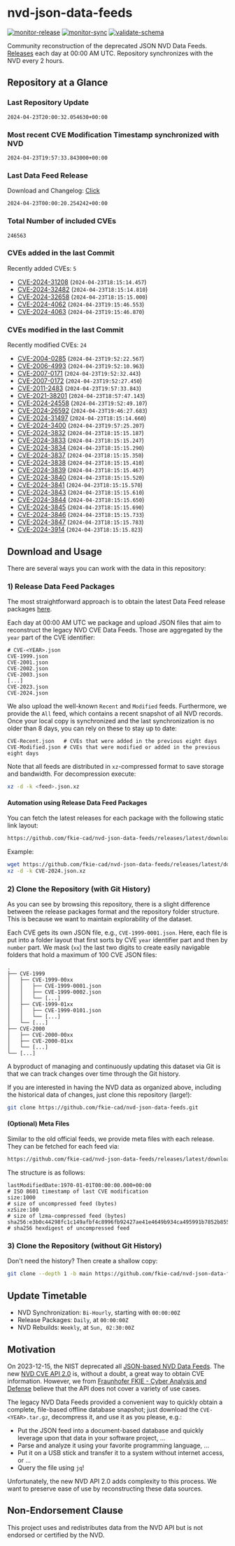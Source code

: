 # nvd-json-data-feeds

[![monitor-release](https://github.com/fkie-cad/nvd-json-data-feeds/actions/workflows/monitor_release.yml/badge.svg)](https://github.com/fkie-cad/nvd-json-data-feeds/actions/workflows/monitor_release.yml)
[![monitor-sync](https://github.com/fkie-cad/nvd-json-data-feeds/actions/workflows/monitor_sync.yml/badge.svg)](https://github.com/fkie-cad/nvd-json-data-feeds/actions/workflows/monitor_sync.yml)
[![validate-schema](https://github.com/fkie-cad/nvd-json-data-feeds/actions/workflows/validate_schema.yml/badge.svg)](https://github.com/fkie-cad/nvd-json-data-feeds/actions/workflows/validate_schema.yml)

Community reconstruction of the deprecated JSON NVD Data Feeds.
[Releases](https://github.com/fkie-cad/nvd-json-data-feeds/releases/latest) each day at 00:00 AM UTC.
Repository synchronizes with the NVD every 2 hours.

## Repository at a Glance

### Last Repository Update

```plain
2024-04-23T20:00:32.054630+00:00
```

### Most recent CVE Modification Timestamp synchronized with NVD

```plain
2024-04-23T19:57:33.843000+00:00
```

### Last Data Feed Release

Download and Changelog: [Click](https://github.com/fkie-cad/nvd-json-data-feeds/releases/latest)

```plain
2024-04-23T00:00:20.254242+00:00
```

### Total Number of included CVEs

```plain
246563
```

### CVEs added in the last Commit

Recently added CVEs: `5`

- [CVE-2024-31208](CVE-2024/CVE-2024-312xx/CVE-2024-31208.json) (`2024-04-23T18:15:14.457`)
- [CVE-2024-32482](CVE-2024/CVE-2024-324xx/CVE-2024-32482.json) (`2024-04-23T18:15:14.810`)
- [CVE-2024-32658](CVE-2024/CVE-2024-326xx/CVE-2024-32658.json) (`2024-04-23T18:15:15.000`)
- [CVE-2024-4062](CVE-2024/CVE-2024-40xx/CVE-2024-4062.json) (`2024-04-23T19:15:46.553`)
- [CVE-2024-4063](CVE-2024/CVE-2024-40xx/CVE-2024-4063.json) (`2024-04-23T19:15:46.870`)


### CVEs modified in the last Commit

Recently modified CVEs: `24`

- [CVE-2004-0285](CVE-2004/CVE-2004-02xx/CVE-2004-0285.json) (`2024-04-23T19:52:22.567`)
- [CVE-2006-4993](CVE-2006/CVE-2006-49xx/CVE-2006-4993.json) (`2024-04-23T19:52:10.963`)
- [CVE-2007-0171](CVE-2007/CVE-2007-01xx/CVE-2007-0171.json) (`2024-04-23T19:52:32.443`)
- [CVE-2007-0172](CVE-2007/CVE-2007-01xx/CVE-2007-0172.json) (`2024-04-23T19:52:27.450`)
- [CVE-2011-2483](CVE-2011/CVE-2011-24xx/CVE-2011-2483.json) (`2024-04-23T19:57:33.843`)
- [CVE-2021-38201](CVE-2021/CVE-2021-382xx/CVE-2021-38201.json) (`2024-04-23T18:57:47.143`)
- [CVE-2024-24558](CVE-2024/CVE-2024-245xx/CVE-2024-24558.json) (`2024-04-23T19:52:49.107`)
- [CVE-2024-26592](CVE-2024/CVE-2024-265xx/CVE-2024-26592.json) (`2024-04-23T19:46:27.683`)
- [CVE-2024-31497](CVE-2024/CVE-2024-314xx/CVE-2024-31497.json) (`2024-04-23T18:15:14.660`)
- [CVE-2024-3400](CVE-2024/CVE-2024-34xx/CVE-2024-3400.json) (`2024-04-23T19:57:25.207`)
- [CVE-2024-3832](CVE-2024/CVE-2024-38xx/CVE-2024-3832.json) (`2024-04-23T18:15:15.187`)
- [CVE-2024-3833](CVE-2024/CVE-2024-38xx/CVE-2024-3833.json) (`2024-04-23T18:15:15.247`)
- [CVE-2024-3834](CVE-2024/CVE-2024-38xx/CVE-2024-3834.json) (`2024-04-23T18:15:15.290`)
- [CVE-2024-3837](CVE-2024/CVE-2024-38xx/CVE-2024-3837.json) (`2024-04-23T18:15:15.350`)
- [CVE-2024-3838](CVE-2024/CVE-2024-38xx/CVE-2024-3838.json) (`2024-04-23T18:15:15.410`)
- [CVE-2024-3839](CVE-2024/CVE-2024-38xx/CVE-2024-3839.json) (`2024-04-23T18:15:15.467`)
- [CVE-2024-3840](CVE-2024/CVE-2024-38xx/CVE-2024-3840.json) (`2024-04-23T18:15:15.520`)
- [CVE-2024-3841](CVE-2024/CVE-2024-38xx/CVE-2024-3841.json) (`2024-04-23T18:15:15.570`)
- [CVE-2024-3843](CVE-2024/CVE-2024-38xx/CVE-2024-3843.json) (`2024-04-23T18:15:15.610`)
- [CVE-2024-3844](CVE-2024/CVE-2024-38xx/CVE-2024-3844.json) (`2024-04-23T18:15:15.650`)
- [CVE-2024-3845](CVE-2024/CVE-2024-38xx/CVE-2024-3845.json) (`2024-04-23T18:15:15.690`)
- [CVE-2024-3846](CVE-2024/CVE-2024-38xx/CVE-2024-3846.json) (`2024-04-23T18:15:15.733`)
- [CVE-2024-3847](CVE-2024/CVE-2024-38xx/CVE-2024-3847.json) (`2024-04-23T18:15:15.783`)
- [CVE-2024-3914](CVE-2024/CVE-2024-39xx/CVE-2024-3914.json) (`2024-04-23T18:15:15.823`)


## Download and Usage

There are several ways you can work with the data in this repository:

### 1) Release Data Feed Packages

The most straightforward approach is to obtain the latest Data Feed release packages [here](https://github.com/fkie-cad/nvd-json-data-feeds/releases/latest).

Each day at 00:00 AM UTC we package and upload JSON files that aim to reconstruct the legacy NVD CVE Data Feeds.
Those are aggregated by the `year` part of the CVE identifier:

```
# CVE-<YEAR>.json
CVE-1999.json
CVE-2001.json
CVE-2002.json
CVE-2003.json
[...]
CVE-2023.json
CVE-2024.json
```

We also upload the well-known `Recent` and `Modified` feeds.
Furthermore, we provide the `All` feed, which contains a recent snapshot of all NVD records.
Once your local copy is synchronized and the last synchronization is no older than 8 days, you can rely on these to stay up to date:

```plain
CVE-Recent.json   # CVEs that were added in the previous eight days
CVE-Modified.json # CVEs that were modified or added in the previous eight days
```

Note that all feeds are distributed in `xz`-compressed format to save storage and bandwidth.
For decompression execute:

```sh
xz -d -k <feed>.json.xz
```

#### Automation using Release Data Feed Packages

You can fetch the latest releases for each package with the following static link layout:

```sh
https://github.com/fkie-cad/nvd-json-data-feeds/releases/latest/download/CVE-<YEAR>.json.xz
```

Example:

```sh
wget https://github.com/fkie-cad/nvd-json-data-feeds/releases/latest/download/CVE-2024.json.xz
xz -d -k CVE-2024.json.xz
```

### 2) Clone the Repository (with Git History)

As you can see by browsing this repository, there is a slight difference between the release packages format and the repository folder structure.
This is because we want to maintain explorability of the dataset.

Each CVE gets its own JSON file, e.g., `CVE-1999-0001.json`.
Here, each file is put into a folder layout that first sorts by CVE `year` identifier part and then by `number` part.
We mask (`xx`) the last two digits to create easily navigable folders that hold a maximum of 100 CVE JSON files:

```plain
.
├── CVE-1999
│   ├── CVE-1999-00xx
│   │   ├── CVE-1999-0001.json
│   │   ├── CVE-1999-0002.json
│   │   └── [...]
│   ├── CVE-1999-01xx
│   │   ├── CVE-1999-0101.json
│   │   └── [...]
│   └── [...]
├── CVE-2000
│   ├── CVE-2000-00xx
│   ├── CVE-2000-01xx
│   └── [...]
└── [...]
```

A byproduct of managing and continuously updating this dataset via Git is that we can track changes over time through the Git history.

If you are interested in having the NVD data as organized above, including the historical data of changes, just clone this repository (large!):

```sh
git clone https://github.com/fkie-cad/nvd-json-data-feeds.git
```

#### (Optional) Meta Files

Similar to the old official feeds, we provide meta files with each release. They can be fetched for each feed via:

```sh
https://github.com/fkie-cad/nvd-json-data-feeds/releases/latest/download/CVE-<YEAR>.meta
```

The structure is as follows:

```plain
lastModifiedDate:1970-01-01T00:00:00.000+00:00                          # ISO 8601 timestamp of last CVE modification
size:1000                                                               # size of uncompressed feed (bytes)
xzSize:100                                                              # size of lzma-compressed feed (bytes)
sha256:e3b0c44298fc1c149afbf4c8996fb92427ae41e4649b934ca495991b7852b855 # sha256 hexdigest of uncompressed feed
```

### 3) Clone the Repository (without Git History)

Don't need the history? Then create a shallow copy:

```sh
git clone --depth 1 -b main https://github.com/fkie-cad/nvd-json-data-feeds.git
```


## Update Timetable

* NVD Synchronization: `Bi-Hourly`, starting with `00:00:00Z`
* Release Packages: `Daily`, at `00:00:00Z`
* NVD Rebuilds: `Weekly`, at `Sun, 02:30:00Z`


## Motivation

On 2023-12-15, the NIST deprecated all [JSON-based NVD Data Feeds](https://nvd.nist.gov/vuln/data-feeds#divRetirementBanner-1).
The new [NVD CVE API 2.0](https://nvd.nist.gov/developers/vulnerabilities) is, without a doubt, a great way to obtain CVE information.
However, we from [Fraunhofer FKIE - Cyber Analysis and Defense](https://www.fkie.fraunhofer.de/en/departments/cad.html) believe that the API does not cover a variety of use cases.

The legacy NVD Data Feeds provided a convenient way to quickly obtain a complete, file-based offline database snapshot; just download the `CVE-<YEAR>.tar.gz`, decompress it, and use it as you please, e.g.:

- Put the JSON feed into a document-based database and quickly leverage upon that data in your software project, ...
- Parse and analyze it using your favorite programming language, ...
- Put it on a USB stick and transfer it to a system without internet access, or ...
- Query the file using `jq`!

Unfortunately, the new NVD API 2.0 adds complexity to this process.
We want to preserve ease of use by reconstructing these data sources.

## Non-Endorsement Clause

This project uses and redistributes data from the NVD API but is not endorsed or certified by the NVD.